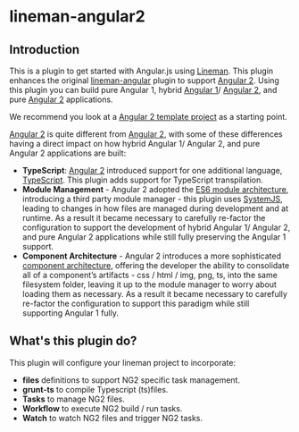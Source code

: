 # lineman-angular2

## Introduction
This is a plugin to get started with Angular.js using [Lineman](http://linemanjs.com). This plugin enhances the original  [lineman-angular](https://github.com/linemanjs/lineman-angular) plugin to support [Angular 2](https://angular.io/). Using this plugin you can build pure Angular 1, hybrid [Angular 1](https://angularjs.org/)/ [Angular 2](https://angular.io/), and pure [Angular 2](https://angular.io/) applications.

We recommend you look at a [Angular 2 template project](https://github.com/RodrigoMattosoSilveira/lineman-angular2-template/)  as a starting point.


[Angular 2](https://angular.io/) is quite different from [Angular 2](https://angular.io/), with some of these differences having a direct impact on how hybrid Angular 1/ Angular 2, and pure Angular 2 applications are built:

* **TypeScript**: [Angular 2](https://angular.io/) introduced support for one additional language, [TypeScript](https://www.typescriptlang.org/). This plugin adds support for TypeScript transpilation.
* **Module Management** - Angular 2 adopted the [ES6 module architecture](http://exploringjs.com/es6/ch_modules.html), introducing a third party module manager - this plugin uses [SystemJS](https://github.com/systemjs/systemjs), leading to changes in how files are managed during development and at runtime. As a result it became necessary to carefully re-factor the configuration to support the development of hybrid Angular 1/ Angular 2, and pure Angular 2 applications while still fully preserving the Angular 1 support.
* **Component Architecture** - Angular 2 introduces a more sophisticated [component architecture](https://angular.io/docs/ts/latest/guide/architecture.html), offering the developer the ability to consolidate all of a component’s artifacts - css / html / img, png, ts, into the same filesystem folder, leaving it up to the module manager to worry about loading them as necessary. As a result it became necessary to carefully re-factor the configuration to support this paradigm while still supporting Angular 1 fully.

## What's this plugin do?

This plugin will configure your lineman project to incorporate:

 * **files** definitions to support NG2 specific task management.
 * **grunt-ts** to compile Typescript (ts)files.
 * **Tasks** to manage NG2 files.
 * **Workflow** to execute NG2 build / run tasks.
 * **Watch** to watch NG2 files and trigger NG2 tasks.

